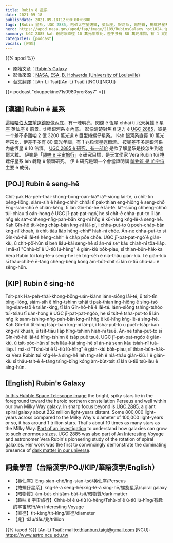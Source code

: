 ```yaml
---
title: Rubin ê 星系
date: 2021-09-18
publishdate: 2021-09-18T12:00:00+0800
tags: [Rubin 星系, UGC 2885, 哈伯太空望遠鏡, 英仙座, 銀河系, 暗物質, 捲螺仔星系]
hero: https://apod.nasa.gov/apod/fap/image/2109/RubinsGalaxy_hst1024.jpg
summary: UGC 2885 kah 銀河系直徑 10 萬光年來比，差不多有 80 萬光年闊，有 1 兆粒恆星遐爾濟。差不多是銀河系內底恆星 ê 10 倍濟。
categories: [podcast]
vocals: [阿錕]
---
```


{{% apod %}}

- 原始文章：[Rubin's Galaxy](https://apod.nasa.gov/apod/ap210918.html)
- 影像來源：[NASA](https://www.nasa.gov/), [ESA](https://www.spacetelescope.org/), [B. Holwerda (University of Louisville)](http://www.physics.louisville.edu/bholwerda/Welcome.html)
- 台文翻譯：[An-Li Tsai][An-Li Tsai] ([NCU][NCU])

{{< podcast "ckuppekine71s0980yrer8sy7" >}}

## [漢羅] Rubin ê 星系
[這幅哈伯太空望遠鏡影像內底][In this Hubble Space Telescope image]，有一陣明亮、閃爍 ê 恆星 chhāi tī 北天英雄 ê 星座 英仙座 ê 前景、tī 咱銀河系 ê 內底。
影像清楚對焦 tī 遠方 ê [UGC 2885][UGC 2885]，彼是一个差不多離咱 2 億 3200 萬光遠 ê 巨型捲螺仔星系。
Kah 銀河系直徑 10 萬光年來比，伊差不多有 80 萬光年闊，有 1 兆粒恆星遐爾濟。
按呢差不多是銀河系內底恆星 ê 10 倍濟。
[UGC 2885 ê 研究，有一部份][Part of an investigation] 是欲了解星系是按怎生到遮爾大粒。
伊嘛是「[趣味 ê 宇宙旅行][An Interesting Voyage]」ê 研究目標，是天文學家 Vera Rubin tùi 捲螺仔星系 leh 轉踅 ê 領頭研究。
伊 ê 研究是頭一个會當證明講 [暗物質 是 咱宇宙][dark matter in our universe] 主要 ê 成份。

## [POJ] Rubin ê seng-hē
Chit-pak Ha-peh-thài-khong-bōng-oán-kiàⁿ iáⁿ-siōng lāi-té, ū chi̍t-tīn bêng-liōng, siám-sih ê hêng-chhiⁿ chhāi tī pak-thian eng-hiông ê seng-chō Eng-sian-chō ê chiân-kéng, tī lán Gîn-hô-hē ê lāi-té.
Iáⁿ-siōng chheng-chhó͘ tùi-chiau tī oán-hong ê UGC jī-pat-pat-ngó͘, he sī chi̍t-ê chha-put-to lî lán nn̄g ek saⁿ-chheng-nn̄g-pah-bān kng-nî hn̄g ê kū-hêng kńg-lê-á seng-hē.
Kah Gîn-hô ti̍t-kèng cha̍p-bān kng-nî lâi-pí, i chha-put-to ū poeh-cha̍p-bān kng-nî khoah, ū chi̍t-tiāu lia̍p hêng-chhiⁿ hiah-nī chōe.
Án-ne chha-put-to sī Gîn-hô-hē lāi-té hêng-chhiⁿ ê cha̍p pōe chōe.
UGC jī-pat-pat-ngó͘ ê gián-kiù, ū chi̍t-pō͘-hūn sī beh liáu-kái seng-hē sī án-ná seⁿ kàu chiah-nī tōa-lia̍p.
I mā-sī "Chhù-bī ê Ú-tiū lú-hêng" ê gián-kiù bo̍k-piau, sī thian-bûn-ha̍k-ka Vera Rubin tùi kńg-lê-á seng-hē leh tńg-se̍h ê niá-thâu gián-kiù.
I ê gián-kiù sī thâu-chi̍t-ê ē-tàng chèng-bêng kóng àm-bu̍t-chit sī lán ú-tiū chú-iàu ê sêng-hūn.

## [KIP] Rubin ê sing-hē
Tsit-pak Ha-peh-thài-khong-bōng-uán-kiànn iánn-siōng lāi-té, ū tsi̍t-tīn bîng-liōng, siám-sih ê hîng-tshinn tshāi tī pak-thian ing-hiông ê sing-tsō Ing-sian-tsō ê tsiân-kíng, tī lán Gîn-hô-hē ê lāi-té.
Iánn-siōng tshing-tshóo tuì-tsiau tī uán-hong ê UGC jī-pat-pat-ngóo, he sī tsi̍t-ê tsha-put-to lî lán nn̄g ik sann-tshing-nn̄g-pah-bān kng-nî hn̄g ê kū-hîng kńg-lê-á sing-hē.
Kah Gîn-hô ti̍t-kìng tsa̍p-bān kng-nî lâi-pí, i tsha-put-to ū pueh-tsa̍p-bān kng-nî khuah, ū tsi̍t-tiāu lia̍p hîng-tshinn hiah-nī tsuē.
Án-ne tsha-put-to sī Gîn-hô-hē lāi-té hîng-tshinn ê tsa̍p puē tsuē.
UGC jī-pat-pat-ngóo ê gián-kiù, ū tsi̍t-pōo-hūn sī beh liáu-kái sing-hē sī án-ná senn kàu tsiah-nī tuā-lia̍p.
I mā-sī "Tshù-bī ê Ú-tiū lú-hîng" ê gián-kiù bo̍k-piau, sī thian-bûn-ha̍k-ka Vera Rubin tuì kńg-lê-á sing-hē leh tńg-se̍h ê niá-thâu gián-kiù.
I ê gián-kiù sī thâu-tsi̍t-ê ē-tàng tsìng-bîng kóng àm-bu̍t-tsit sī lán ú-tiū tsú-iàu ê sîng-hūn.

## [English] Rubin's Galaxy
[In this Hubble Space Telescope image][In this Hubble Space Telescope image] the bright, spiky stars lie in the foreground toward the heroic northern constellation Perseus and well within our own Milky Way galaxy.
In sharp focus beyond is [UGC 2885][UGC 2885], a giant spiral galaxy about 232 million light-years distant.
Some 800,000 light-years across compared to the Milky Way's diameter of 100,000 light-years or so, it has around 1 trillion stars.
That's about 10 times as many stars as the Milky Way.
[Part of an investigation][Part of an investigation] to understand how galaxies can grow to such enormous sizes, UGC 2885 was also part of [An Interesting Voyage][An Interesting Voyage] and astronomer Vera Rubin's pioneering study of the rotation of spiral galaxies.
Her work was the first to convincingly demonstrate the dominating presence of [dark matter in our universe][dark matter in our universe].

## 詞彙學習（台語漢字/POJ/KIP/華語漢字/English）
- 【英仙座】Eng-sian-chō/Ing-sian-tsō/英仙座/Perseus
- 【捲螺仔星系】kńg-lê-á seng-hē/kńg-lê-á sing-hē/螺旋星系/spiral galaxy
- 【暗物質】àm-bu̍t-chit/àm-bu̍t-tsit/暗物質/dark matter
- 【趣味 ê 宇宙旅行】Chhù-bī ê ú-tiū lú-hêng/Tshù-bī ê ú-tiū lú-hîng/有趣的宇宙旅行/An Interesting Voyage
- 【直徑】ti̍t-kèng/ti̍t-kìng/直徑/diameter
- 【兆】tiāu/tiāu/兆/trillion

{{% /apod %}}
[An-Li Tsai]: mailto:thianbun.taigi@gmail.com
[NCU]: https://www.astro.ncu.edu.tw

[copyright]: https://apod.nasa.gov/apod/fap/lib/about_apod.html#srapply

[In this Hubble Space Telescope image]:https://hubblesite.org/contents/media/images/2020/01/4615-Image
[UGC 2885]:https://ui.adsabs.harvard.edu/abs/1980ApJ...238..471R/abstract
[Part of an investigation]:https://ui.adsabs.harvard.edu/abs/2017hst..prop15107H/abstract
[An Interesting Voyage]:https://www.annualreviews.org/doi/full/10.1146/annurev-astro-081710-102545
[dark matter in our universe]:https://www.space.com/vera-rubin.html
